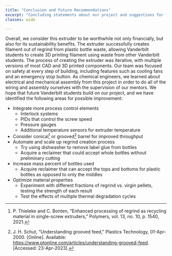 ```yaml
---
title: "Conclusion and Future Recommendations"
excerpt: "Concluding statements about our project and suggestions for future improvements"
classes: wide

---
```


Overall, we consider this extruder to be worthwhile not only financially, but also for its sustainability benefits. The extruder successfully creates filament out of regrind from plastic bottle waste, allowing Vanderbilt students to create 3D printing filament using waste from other Vanderbilt students. The process of creating the extruder was iterative, with multiple versions of most CAD and 3D printed components. Our team was focused on safety at every step of building, including features such as cooling fans and an emergency stop button. As chemical engineers, we learned about electrical and mechanical assembly from this project in order to do all of the wiring and assembly ourselves with the supervision of our mentors. We hope that future Vanderbilt students build on our project, and we have identified the following areas for possible improvement:

*  Integrate more process control elements
    *  Interlock systems
    *  PIDs that control the screw speed
    *  Pressure gauges
    *  Additional temperature sensors for extruder temperature
*  Consider conical[^1] or grooved[^2] barrel for improved throughput
*  Automate and scale up regrind creation process
    *  Try using dishwasher to remove label glue from bottles
    *  Acquire a reclaimer that could accept whole bottles without preliminary cutting
*  Increase mass percent of bottles used
    *  Acquire reclaimer that can accept the tops and bottoms for plastic bottles as opposed to only the middles
*  Optimize material properties
    *  Experiment with different fractions of regrind vs. virgin pellets, testing the strength of each result
    *  Test the effects of multiple thermal degradation cycles

[^1]: P. Thieleke and C. Bonten, “Enhanced processing of regrind as recycling material in single-screw extruders,” Polymers, vol. 13, no. 10, p. 1540, 2021.

[^2]: J. H. Schut, “Understanding grooved feed,” Plastics Technology, 01-Apr-2000. [Online]. Available: https://www.ptonline.com/articles/understanding-grooved-feed. [Accessed: 23-Apr-2023].

